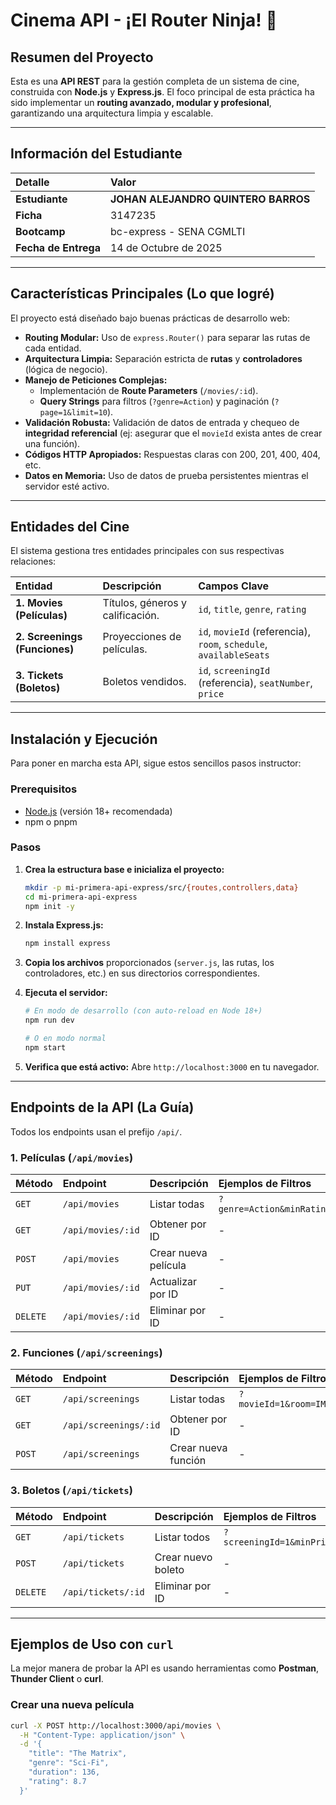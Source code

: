 #  Cinema API - ¡El Router Ninja! 🥋

##  Resumen del Proyecto

Esta es una **API REST** para la gestión completa de un sistema de cine, construida con **Node.js** y **Express.js**. El foco principal de esta práctica ha sido implementar un **routing avanzado, modular y profesional**, garantizando una arquitectura limpia y escalable.

---

##  Información del Estudiante

| Detalle | Valor |
| :--- | :--- |
| **Estudiante** | **JOHAN ALEJANDRO QUINTERO BARROS** |
| **Ficha** | 3147235 |
| **Bootcamp** | bc-express - SENA CGMLTI |
| **Fecha de Entrega** | 14 de Octubre de 2025 |

---

##  Características Principales (Lo que logré)

El proyecto está diseñado bajo buenas prácticas de desarrollo web:

-  **Routing Modular:** Uso de `express.Router()` para separar las rutas de cada entidad.
-  **Arquitectura Limpia:** Separación estricta de **rutas** y **controladores** (lógica de negocio).
-  **Manejo de Peticiones Complejas:**
    - Implementación de **Route Parameters** (`/movies/:id`).
    - **Query Strings** para filtros (`?genre=Action`) y paginación (`?page=1&limit=10`).
-  **Validación Robusta:** Validación de datos de entrada y chequeo de **integridad referencial** (ej: asegurar que el `movieId` exista antes de crear una función).
-  **Códigos HTTP Apropiados:** Respuestas claras con 200, 201, 400, 404, etc.
-  **Datos en Memoria:** Uso de datos de prueba persistentes mientras el servidor esté activo.

---

##  Entidades del Cine

El sistema gestiona tres entidades principales con sus respectivas relaciones:

| Entidad | Descripción | Campos Clave |
| :--- | :--- | :--- |
| **1. Movies (Películas)** | Títulos, géneros y calificación. | `id`, `title`, `genre`, `rating` |
| **2. Screenings (Funciones)** | Proyecciones de películas. | `id`, `movieId` (referencia), `room`, `schedule`, `availableSeats` |
| **3. Tickets (Boletos)** | Boletos vendidos. | `id`, `screeningId` (referencia), `seatNumber`, `price` |

---

##  Instalación y Ejecución

Para poner en marcha esta API, sigue estos sencillos pasos instructor:

### Prerequisitos
- [Node.js](https://nodejs.org/) (versión 18+ recomendada)
- npm o pnpm

### Pasos

1.  **Crea la estructura base e inicializa el proyecto:**
    ```bash
    mkdir -p mi-primera-api-express/src/{routes,controllers,data}
    cd mi-primera-api-express
    npm init -y
    ```

2.  **Instala Express.js:**
    ```bash
    npm install express
    ```

3.  **Copia los archivos** proporcionados (`server.js`, las rutas, los controladores, etc.) en sus directorios correspondientes.

4.  **Ejecuta el servidor:**

    ```bash
    # En modo de desarrollo (con auto-reload en Node 18+)
    npm run dev
    
    # O en modo normal
    npm start
    ```

5.  **Verifica que está activo:** Abre `http://localhost:3000` en tu navegador.

---

## Endpoints de la API (La Guía)

Todos los endpoints usan el prefijo `/api/`.

### 1. Películas (`/api/movies`)

| Método | Endpoint | Descripción | Ejemplos de Filtros |
| :--- | :--- | :--- | :--- |
| `GET` | `/api/movies` | Listar todas | `?genre=Action&minRating=8&page=1` |
| `GET` | `/api/movies/:id` | Obtener por ID | - |
| `POST` | `/api/movies` | Crear nueva película | - |
| `PUT` | `/api/movies/:id` | Actualizar por ID | - |
| `DELETE` | `/api/movies/:id` | Eliminar por ID | - |

### 2. Funciones (`/api/screenings`)

| Método | Endpoint | Descripción | Ejemplos de Filtros |
| :--- | :--- | :--- | :--- |
| `GET` | `/api/screenings` | Listar todas | `?movieId=1&room=IMAX&page=1` |
| `GET` | `/api/screenings/:id` | Obtener por ID | - |
| `POST` | `/api/screenings` | Crear nueva función | - |

### 3. Boletos (`/api/tickets`)

| Método | Endpoint | Descripción | Ejemplos de Filtros |
| :--- | :--- | :--- | :--- |
| `GET` | `/api/tickets` | Listar todos | `?screeningId=1&minPrice=10&page=1` |
| `POST` | `/api/tickets` | Crear nuevo boleto | - |
| `DELETE` | `/api/tickets/:id` | Eliminar por ID | - |

---

##  Ejemplos de Uso con `curl`

La mejor manera de probar la API es usando herramientas como **Postman**, **Thunder Client** o **curl**.

### Crear una nueva película
```bash
curl -X POST http://localhost:3000/api/movies \
  -H "Content-Type: application/json" \
  -d '{
    "title": "The Matrix",
    "genre": "Sci-Fi",
    "duration": 136,
    "rating": 8.7
  }'